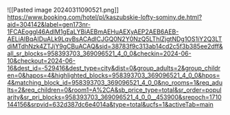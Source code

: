 ![[Pasted image 20240311090521.png]]
https://www.booking.com/hotel/pl/kaszubskie-lofty-sominy.de.html?aid=304142&label=gen173nr-1FCAEoggI46AdIM1gEaLYBiAEBmAEHuAEXyAEP2AEB6AEB-AELiAIBqAIDuALk9LqvBsACAdICJGQ0N2Y0NzQ5LThlZjgtNDg1OS1iY2Q3LTdiMTdhNzk4ZTJjY9gCBuACAQ&sid=38783f9c313ab14cd2c5f3b385ee2dff&all_sr_blocks=958393703_369096521_4_0_0&checkin=2024-06-10&checkout=2024-06-16&dest_id=-529416&dest_type=city&dist=0&group_adults=2&group_children=0&hapos=4&highlighted_blocks=958393703_369096521_4_0_0&hpos=4&matching_block_id=958393703_369096521_4_0_0&no_rooms=1&req_adults=2&req_children=0&room1=A%2CA&sb_price_type=total&sr_order=popularity&sr_pri_blocks=958393703_369096521_4_0_0__453900&srepoch=1710144156&srpvid=632d387dc6e4014a&type=total&ucfs=1&activeTab=main
